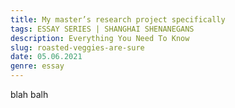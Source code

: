 ```yaml
---
title: My master’s research project specifically
tags: ESSAY SERIES | SHANGHAI SHENANEGANS
description: Everything You Need To Know
slug: roasted-veggies-are-sure
date: 05.06.2021
genre: essay
---
```


blah balh